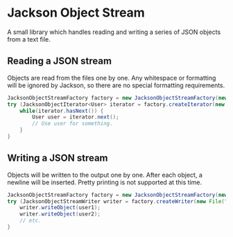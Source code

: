 # Jackson Object Stream

A small library which handles reading and writing a series of JSON objects from a text file.

## Reading a JSON stream

Objects are read from the files one by one.
Any whitespace or formatting will be ignored by Jackson, so there are no special formatting requirements.

```java
JacksonObjectStreamFactory factory = new JacksonObjectStreamFactory(new ObjectMapper());
try (JacksonObjectIterator<User> iterator = factory.createIterator(new File("users.json"), User.class)) {
    while(iterator.hasNext()) {
        User user = iterator.next();
    	// Use user for something.
    }
}
```

## Writing a JSON stream

Objects will be written to the output one by one.
After each object, a newline will be inserted.
Pretty printing is not supported at this time.

```java
JacksonObjectStreamFactory factory = new JacksonObjectStreamFactory(new ObjectMapper());
try (JacksonObjectStreamWriter writer = factory.createWriter(new File("users.json"))) {
    writer.writeObject(user1);
    writer.writeObject(user2);
    // etc.
}
```
